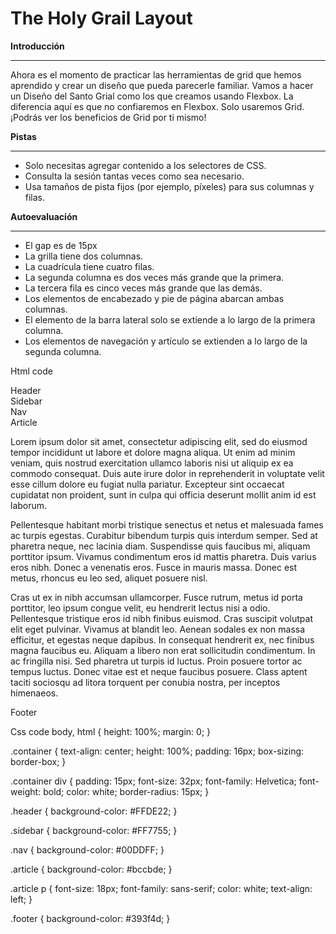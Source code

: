 # The Holy Grail Layout

**Introducción**

---

Ahora es el momento de practicar las herramientas de grid que hemos aprendido y crear un diseño que pueda parecerle familiar. Vamos a hacer un Diseño del Santo Grial como los que creamos usando Flexbox. La diferencia aquí es que no confiaremos en Flexbox. Solo usaremos Grid. ¡Podrás ver los beneficios de Grid por ti mismo!

**Pistas**

---

- Solo necesitas agregar contenido a los selectores de CSS.
- Consulta la sesión tantas veces como sea necesario.
- Usa tamaños de pista fijos (por ejemplo, píxeles) para sus columnas y filas.

**Autoevaluación**

---

- El gap es de 15px
- La grilla tiene dos columnas.
- La cuadrícula tiene cuatro filas.
- La segunda columna es dos veces más grande que la primera.
- La tercera fila es cinco veces más grande que las demás.
- Los elementos de encabezado y pie de página abarcan ambas columnas.
- El elemento de la barra lateral solo se extiende a lo largo de la primera columna.
- Los elementos de navegación y artículo se extienden a lo largo de la segunda columna.

Html code

<!DOCTYPE html>
<html lang="en">
  <head>
    <meta charset="UTF-8">
    <meta http-equiv="X-UA-Compatible" content="IE=edge">
    <meta name="viewport" content="width=device-width, initial-scale=1.0">
    <title>The Holy Grail</title>
    <link rel="stylesheet" href="style.css">
  </head>
  <body>
    <div class="container">
      <div class="header">Header</div>
      <div class="sidebar">Sidebar</div>
      <div class="nav">Nav</div>
      <div class="article">Article
        <p>Lorem  ipsum dolor sit amet, consectetur adipiscing elit, sed do eiusmod tempor incididunt ut labore et dolore magna aliqua. Ut enim ad minim veniam, quis nostrud exercitation ullamco laboris nisi ut aliquip ex ea commodo consequat. Duis aute irure dolor in reprehenderit in voluptate velit esse cillum dolore eu fugiat nulla pariatur. Excepteur sint occaecat cupidatat non proident, sunt in culpa qui officia deserunt mollit anim id est laborum.</p>
        <p>Pellentesque habitant morbi tristique senectus et netus et malesuada fames ac turpis egestas. Curabitur bibendum turpis quis interdum semper. Sed at pharetra neque, nec lacinia diam. Suspendisse quis faucibus mi, aliquam porttitor ipsum. Vivamus condimentum eros id mattis pharetra. Duis varius eros nibh. Donec a venenatis eros. Fusce in mauris massa. Donec est metus, rhoncus eu leo sed, aliquet posuere nisl.</p>
        <p>Cras ut ex in nibh accumsan ullamcorper. Fusce rutrum, metus id porta porttitor, leo ipsum congue velit, eu hendrerit lectus nisi a odio. Pellentesque tristique eros id nibh finibus euismod. Cras suscipit volutpat elit eget pulvinar. Vivamus at blandit leo. Aenean sodales ex non massa efficitur, et egestas neque dapibus. In consequat hendrerit ex, nec finibus magna faucibus eu. Aliquam a libero non erat sollicitudin condimentum. In ac fringilla nisi. Sed pharetra ut turpis id luctus. Proin posuere tortor ac tempus luctus. Donec vitae est et neque faucibus posuere. Class aptent taciti sociosqu ad litora torquent per conubia nostra, per inceptos himenaeos.</p>
      </div>
      <div class="footer">Footer</div>
    </div>
  </body>
</html>

Css code
body, html {
height: 100%;
margin: 0;
}

.container {
text-align: center;
height: 100%;
padding: 16px;
box-sizing: border-box;
}

.container div {
padding: 15px;
font-size: 32px;
font-family: Helvetica;
font-weight: bold;
color: white;
border-radius: 15px;
}

.header {
background-color: #FFDE22;
}

.sidebar {
background-color: #FF7755;
}

.nav {
background-color: #00DDFF;
}

.article {
background-color: #bccbde;
}

.article p {
font-size: 18px;
font-family: sans-serif;
color: white;
text-align: left;
}

.footer {
background-color: #393f4d;
}
